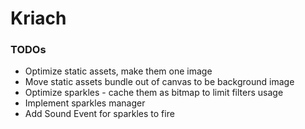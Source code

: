 # Kriach

### TODOs
* Optimize static assets, make them one image
* Move static assets bundle out of canvas to be <body> background image
* Optimize sparkles - cache them as bitmap to limit filters usage
* Implement sparkles manager
* Add Sound Event for sparkles to fire